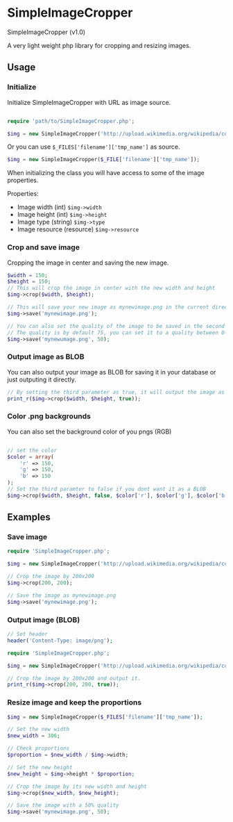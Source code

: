 SimpleImageCropper
==================

SimpleImageCropper (v1.0)

A very light weight php library for cropping and resizing images.



## Usage

### Initialize

Initialize SimpleImageCropper with URL as image source.

```php

require 'path/to/SimpleImageCropper.php';

$img = new SimpleImageCropper('http://upload.wikimedia.org/wikipedia/commons/b/b5/Navionics_Apple_Team.png');

```

Or you can use `$_FILES['filename']['tmp_name']` as source.

```php
$img = new SimpleImageCropper($_FILE['filename']['tmp_name']);
```

When initializing the class you will have access to some of the image properties.

Properties:

* Image width (int) `$img->width`
* Image height (int) `$img->height`
* Image type (string) `$img->type`
* Image resource (resource) `$img->resource`

### Crop and save image

Cropping the image in center and saving the new image.

```php
$width = 150;
$height = 150;
// This will crop the image in center with the new width and height
$img->crop($width, $height);

// This will save your new image as mynewimage.png in the current directory
$img->save('mynewimage.png');

// You can also set the quality of the image to be saved in the second parameter.
// The quality is by default 75, you can set it to a quality between 0-100
$img->save('mynewumage.png', 50); 
```

### Output image as BLOB

You can also output your image as BLOB for saving it in your database or just outputing it directly.

```php
// By setting the third parameter as true, it will output the image as BLOB
print_r($img->crop($width, $height, true));

```

### Color .png backgrounds

You can also set the background color of you pngs (RGB)

```php

// set the color
$color = array(
	'r' => 150,
	'g' => 150,
	'b' => 150
);
// Set the third paramter to false if you dont want it as a BLOB
$img->crop($width, $height, false, $color['r'], $color['g'], $color['b']);
```

## Examples

### Save image
```php
require 'SimpleImageCropper.php';

$img = new SimpleImageCropper('http://upload.wikimedia.org/wikipedia/commons/b/b5/Navionics_Apple_Team.png');

// Crop the image by 200x200
$img->crop(200, 200);

// Save the image as mynewimage.png
$img->save('mynewimage.png');
```

### Output image (BLOB)

```php
// Set header
header('Content-Type: image/png');

require 'SimpleImageCropper.php';

$img = new SimpleImageCropper('http://upload.wikimedia.org/wikipedia/commons/b/b5/Navionics_Apple_Team.png');

// Crop the image by 200x200 and output it.
print_r($img->crop(200, 200, true));

```

### Resize image and keep the proportions

```php
$img = new SimpleImageCropper($_FILES['filename']['tmp_name']);

// Set the new width
$new_width = 306;

// Check proportions
$proportion = $new_width / $img->width;

// Set the new height
$new_height = $img->height * $proportion;

// Crop the image by its new width and height
$img->crop($new_width, $new_height);

// Save the image with a 50% quality
$img->save('mynewimage.png', 50);
```

